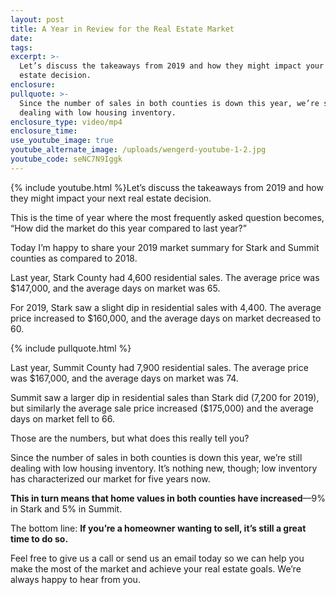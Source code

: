 ```yaml
---
layout: post
title: A Year in Review for the Real Estate Market
date:
tags:
excerpt: >-
  Let’s discuss the takeaways from 2019 and how they might impact your next real
  estate decision.
enclosure:
pullquote: >-
  Since the number of sales in both counties is down this year, we’re still
  dealing with low housing inventory.
enclosure_type: video/mp4
enclosure_time:
use_youtube_image: true
youtube_alternate_image: /uploads/wengerd-youtube-1-2.jpg
youtube_code: seNC7N9Iggk
---
```


{% include youtube.html %}Let’s discuss the takeaways from 2019 and how they might impact your next real estate decision.

This is the time of year where the most frequently asked question becomes, “How did the market do this year compared to last year?”

Today I’m happy to share your 2019 market summary for Stark and Summit counties as compared to 2018.

Last year, Stark County had 4,600 residential sales. The average price was $147,000, and the average days on market was 65.&nbsp;

For 2019, Stark saw a slight dip in residential sales with 4,400. The average price increased to $160,000, and the average days on market decreased to 60.&nbsp;

{% include pullquote.html %}

Last year, Summit County had 7,900 residential sales. The average price was $167,000, and the average days on market was 74.&nbsp;

Summit saw a larger dip in residential sales than Stark did (7,200 for 2019), but similarly the average sale price increased ($175,000) and the average days on market fell to 66.&nbsp;

Those are the numbers, but what does this really tell you?&nbsp;

Since the number of sales in both counties is down this year, we’re still dealing with low housing inventory. It’s nothing new, though; low inventory has characterized our market for five years now.&nbsp;

**This in turn means that home values in both counties have increased**—9% in Stark and 5% in Summit.&nbsp;

The bottom line: **If you’re a homeowner wanting to sell, it’s still a great time to do so.&nbsp;**

Feel free to give us a call or send us an email today so we can help you make the most of the market and achieve your real estate goals. We’re always happy to hear from you.